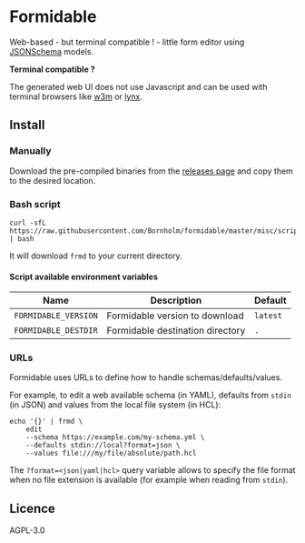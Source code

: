# Formidable

Web-based - but terminal compatible ! - little form editor using [JSONSchema](https://json-schema.org/) models.

**Terminal compatible ?**

The generated web UI does not use Javascript and can be used with terminal browsers like [w3m](https://en.wikipedia.org/wiki/W3m) or [lynx](https://en.wikipedia.org/wiki/Lynx_(web_browser)).

## Install

### Manually

Download the pre-compiled binaries from the [releases page](https://github.com/Bornholm/formidable/releases) and copy them to the desired location.

### Bash script

```
curl -sfL https://raw.githubusercontent.com/Bornholm/formidable/master/misc/script/install.sh | bash
```

It will download `frmd` to your current directory.

#### Script available environment variables

|Name|Description|Default|
|----|-----------|-------|
|`FORMIDABLE_VERSION`|Formidable version to download|`latest`|
|`FORMIDABLE_DESTDIR`|Formidable destination directory|`.`|
### URLs

Formidable uses URLs to define how to handle schemas/defaults/values.

For example, to edit a web available schema (in YAML), defaults from `stdin` (in JSON) and values from the local file system (in HCL):

```shell
echo '{}' | frmd \
    edit
    --schema https://example.com/my-schema.yml \
    --defaults stdin://local?format=json \
    --values file:///my/file/absolute/path.hcl
```

The `?format=<json|yaml|hcl>` query variable allows to specify the file format when no file extension is available (for example when reading from `stdin`).

## Licence

AGPL-3.0